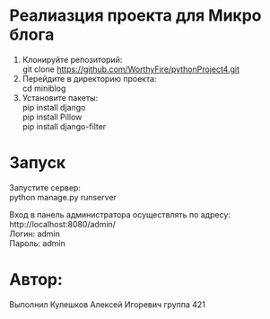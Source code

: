 # Реалиазция проекта для Микро блога <br>
1. Клонируйте репозиторий: <br>
git clone https://github.com/WorthyFire/pythonProject4.git <br>
2. Перейдите в директорию проекта: <br>
cd miniblog <br>
3. Установите пакеты: <br>
   pip install django <br>
   pip install Pillow <br>
   pip install django-filter<br>
# Запуск <br>
Запустите сервер: <br>
python manage.py runserver <br>

Вход в панель администратора осуществлять по адресу: <br>
    http://localhost:8080/admin/ <br>
    Логин: admin <br>
    Пароль: admin

# Автор: <br>
Выполнил Кулешков Алексей Игоревич группа 421
